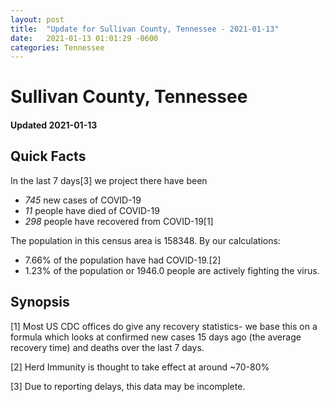 ```yaml
---
layout: post
title:  "Update for Sullivan County, Tennessee - 2021-01-13"
date:   2021-01-13 01:01:29 -0600
categories: Tennessee
---
```


# Sullivan County, Tennessee
#### Updated 2021-01-13

## Quick Facts

In the last 7 days[3] we project there have been
- *745* new cases of COVID-19
- *11* people have died of COVID-19
- *298* people have recovered from COVID-19[1]

The population in this census area is 158348. By our calculations:
- 7.66% of the population have had COVID-19.[2]
- 1.23% of the population or 1946.0 people are actively fighting the virus.

## Synopsis




[1] Most US CDC offices do give any recovery statistics- we base this on a formula which looks at confirmed new cases
15 days ago (the average recovery time) and deaths over the last 7 days.

[2] Herd Immunity is thought to take effect at around ~70-80%

[3] Due to reporting delays, this data may be incomplete.
 
    